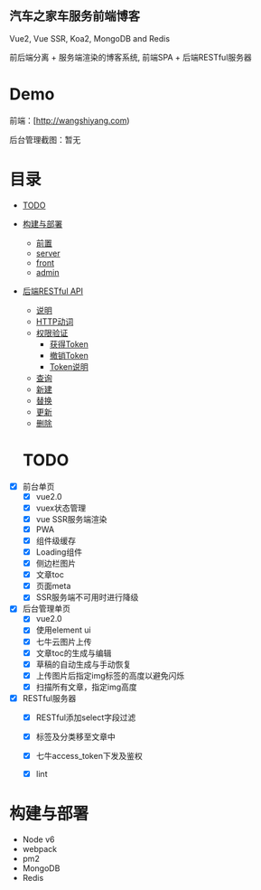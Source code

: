 ## 汽车之家车服务前端博客

Vue2, Vue SSR, Koa2, MongoDB and Redis

前后端分离 + 服务端渲染的博客系统, 前端SPA + 后端RESTful服务器

# Demo 
前端：[http://wangshiyang.com)

后台管理截图：暂无 

目录
=================

* [TODO](#todo)
* [构建与部署](#构建与部署)
  * [前置](#前置)
  * [server](#server)
  * [front](#front)
  * [admin](#admin)
* [后端RESTful API](#后端restful-api)
  * [说明](#说明)
  * [HTTP动词](#http动词)
  * [权限验证](#权限验证)
      * [获得Token](#获得token)
      * [撤销Token](#撤销token)
      * [Token说明](#token说明)
  * [查询](#查询)
  * [新建](#新建)
  * [替换](#替换)
  * [更新](#更新)
  * [删除](#删除)  

  
  # TODO
- [x] 前台单页
  - [x] vue2.0
  - [x] vuex状态管理
  - [x] vue SSR服务端渲染
  - [x] PWA 
  - [x] 组件级缓存
  - [x] Loading组件
  - [x] 侧边栏图片
  - [x] 文章toc
  - [x] 页面meta
  - [x] SSR服务端不可用时进行降级
- [x] 后台管理单页
  - [x] vue2.0
  - [x] 使用element ui
  - [x] 七牛云图片上传
  - [x] 文章toc的生成与编辑
  - [x] 草稿的自动生成与手动恢复
  - [x] 上传图片后指定img标签的高度以避免闪烁
  - [x] 扫描所有文章，指定img高度
- [x] RESTful服务器
  - [x] RESTful添加select字段过滤
  - [x] 标签及分类移至文章中 
  - [x] 七牛access_token下发及鉴权
  - [x] lint

  
# 构建与部署

- Node v6
- webpack
- pm2
- MongoDB
- Redis








 
